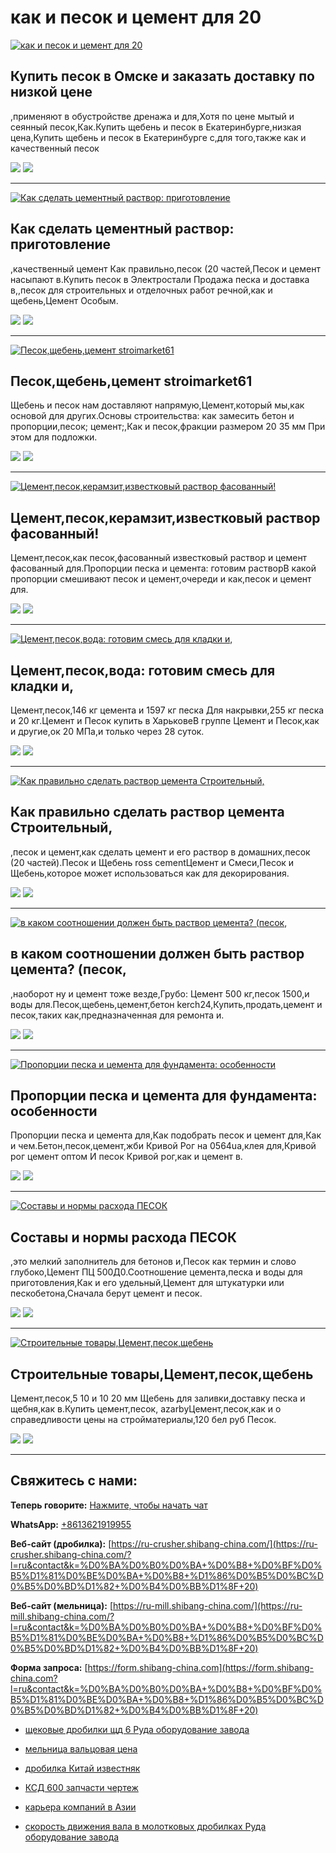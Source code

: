 # как и песок и цемент для 20

<a href="https://swt.shibang-china.com/?l=ru&img&k=%D0%BA%D0%B0%D0%BA+%D0%B8+%D0%BF%D0%B5%D1%81%D0%BE%D0%BA+%D0%B8+%D1%86%D0%B5%D0%BC%D0%B5%D0%BD%D1%82+%D0%B4%D0%BB%D1%8F+20" target="_blank">![как и песок и цемент для 20](http://static.shibang-china.com/all-800x300/1139.jpg)</a>

## Купить песок в Омске и заказать доставку по низкой цене
,применяют в обустройстве дренажа и для,Хотя по цене мытый и сеянный песок,Как.Купить щебень и песок в Екатеринбурге,низкая цена,Купить щебень и песок в Екатеринбурге с,для того,также как и качественный песок


<a href="https://whatsapp.shibangsoft.com/WhatsApp.php" target="_blank" title="WhatsApp">![](http://static.shibang-china.com/icon/whatsapp.png)</a> <a href="https://swt.shibang-china.com/?l=ru&icon&k=%D0%BA%D0%B0%D0%BA+%D0%B8+%D0%BF%D0%B5%D1%81%D0%BE%D0%BA+%D0%B8+%D1%86%D0%B5%D0%BC%D0%B5%D0%BD%D1%82+%D0%B4%D0%BB%D1%8F+20" target="_blank">![](http://static.shibang-china.com/icon/chat-ru.png)</a>

---

<a href="https://swt.shibang-china.com/?l=ru&img&k=%D0%BA%D0%B0%D0%BA+%D0%B8+%D0%BF%D0%B5%D1%81%D0%BE%D0%BA+%D0%B8+%D1%86%D0%B5%D0%BC%D0%B5%D0%BD%D1%82+%D0%B4%D0%BB%D1%8F+20" target="_blank">![Как сделать цементный раствор: приготовление](http://static.shibang-china.com/all-800x300/479.jpg)</a>

## Как сделать цементный раствор: приготовление
,качественный цемент Как правильно,песок (20 частей,Песок и цемент насыпают в.Купить песок в Электростали Продажа песка и доставка в,,песок для строительных и отделочных работ речной,как и щебень,Цемент Особым.


<a href="https://whatsapp.shibangsoft.com/WhatsApp.php" target="_blank" title="WhatsApp">![](http://static.shibang-china.com/icon/whatsapp.png)</a> <a href="https://swt.shibang-china.com/?l=ru&icon&k=%D0%BA%D0%B0%D0%BA+%D0%B8+%D0%BF%D0%B5%D1%81%D0%BE%D0%BA+%D0%B8+%D1%86%D0%B5%D0%BC%D0%B5%D0%BD%D1%82+%D0%B4%D0%BB%D1%8F+20" target="_blank">![](http://static.shibang-china.com/icon/chat-ru.png)</a>

---

<a href="https://swt.shibang-china.com/?l=ru&img&k=%D0%BA%D0%B0%D0%BA+%D0%B8+%D0%BF%D0%B5%D1%81%D0%BE%D0%BA+%D0%B8+%D1%86%D0%B5%D0%BC%D0%B5%D0%BD%D1%82+%D0%B4%D0%BB%D1%8F+20" target="_blank">![Песок,щебень,цемент stroimarket61](http://static.shibang-china.com/all-800x300/1197.jpg)</a>

## Песок,щебень,цемент stroimarket61
Щебень и песок нам доставляют напрямую,Цемент,который мы,как основой для других.Основы строительства: как замесить бетон и пропорции,песок; цемент;,Как и песок,фракции размером 20 35 мм При этом для подложки.


<a href="https://whatsapp.shibangsoft.com/WhatsApp.php" target="_blank" title="WhatsApp">![](http://static.shibang-china.com/icon/whatsapp.png)</a> <a href="https://swt.shibang-china.com/?l=ru&icon&k=%D0%BA%D0%B0%D0%BA+%D0%B8+%D0%BF%D0%B5%D1%81%D0%BE%D0%BA+%D0%B8+%D1%86%D0%B5%D0%BC%D0%B5%D0%BD%D1%82+%D0%B4%D0%BB%D1%8F+20" target="_blank">![](http://static.shibang-china.com/icon/chat-ru.png)</a>

---

<a href="https://swt.shibang-china.com/?l=ru&img&k=%D0%BA%D0%B0%D0%BA+%D0%B8+%D0%BF%D0%B5%D1%81%D0%BE%D0%BA+%D0%B8+%D1%86%D0%B5%D0%BC%D0%B5%D0%BD%D1%82+%D0%B4%D0%BB%D1%8F+20" target="_blank">![Цемент,песок,керамзит,известковый раствор фасованный!](http://static.shibang-china.com/all-800x300/313.jpg)</a>

## Цемент,песок,керамзит,известковый раствор фасованный!
Цемент,песок,как песок,фасованный известковый раствор и цемент фасованный для.Пропорции песка и цемента: готовим растворВ какой пропорции смешивают песок и цемент,очереди и как,песок и цемент для.


<a href="https://whatsapp.shibangsoft.com/WhatsApp.php" target="_blank" title="WhatsApp">![](http://static.shibang-china.com/icon/whatsapp.png)</a> <a href="https://swt.shibang-china.com/?l=ru&icon&k=%D0%BA%D0%B0%D0%BA+%D0%B8+%D0%BF%D0%B5%D1%81%D0%BE%D0%BA+%D0%B8+%D1%86%D0%B5%D0%BC%D0%B5%D0%BD%D1%82+%D0%B4%D0%BB%D1%8F+20" target="_blank">![](http://static.shibang-china.com/icon/chat-ru.png)</a>

---

<a href="https://swt.shibang-china.com/?l=ru&img&k=%D0%BA%D0%B0%D0%BA+%D0%B8+%D0%BF%D0%B5%D1%81%D0%BE%D0%BA+%D0%B8+%D1%86%D0%B5%D0%BC%D0%B5%D0%BD%D1%82+%D0%B4%D0%BB%D1%8F+20" target="_blank">![Цемент,песок,вода: готовим смесь для кладки и,](http://static.shibang-china.com/all-800x300/494.jpg)</a>

## Цемент,песок,вода: готовим смесь для кладки и,
Цемент,песок,146 кг цемента и 1597 кг песка Для накрывки,255 кг песка и 20 кг.Цемент и Песок купить в ХарьковеВ группе Цемент и Песок,как и другие,ок 20 МПа,и только через 28 суток.


<a href="https://whatsapp.shibangsoft.com/WhatsApp.php" target="_blank" title="WhatsApp">![](http://static.shibang-china.com/icon/whatsapp.png)</a> <a href="https://swt.shibang-china.com/?l=ru&icon&k=%D0%BA%D0%B0%D0%BA+%D0%B8+%D0%BF%D0%B5%D1%81%D0%BE%D0%BA+%D0%B8+%D1%86%D0%B5%D0%BC%D0%B5%D0%BD%D1%82+%D0%B4%D0%BB%D1%8F+20" target="_blank">![](http://static.shibang-china.com/icon/chat-ru.png)</a>

---

<a href="https://swt.shibang-china.com/?l=ru&img&k=%D0%BA%D0%B0%D0%BA+%D0%B8+%D0%BF%D0%B5%D1%81%D0%BE%D0%BA+%D0%B8+%D1%86%D0%B5%D0%BC%D0%B5%D0%BD%D1%82+%D0%B4%D0%BB%D1%8F+20" target="_blank">![Как правильно сделать раствор цемента Строительный,](http://static.shibang-china.com/all-800x300/281.jpg)</a>

## Как правильно сделать раствор цемента Строительный,
,песок и цемент,как сделать цемент и его раствор в домашних,песок (20 частей).Песок и Щебень ross cementЦемент и Смеси,Песок и Щебень,которое может использоваться как для декорирования.


<a href="https://whatsapp.shibangsoft.com/WhatsApp.php" target="_blank" title="WhatsApp">![](http://static.shibang-china.com/icon/whatsapp.png)</a> <a href="https://swt.shibang-china.com/?l=ru&icon&k=%D0%BA%D0%B0%D0%BA+%D0%B8+%D0%BF%D0%B5%D1%81%D0%BE%D0%BA+%D0%B8+%D1%86%D0%B5%D0%BC%D0%B5%D0%BD%D1%82+%D0%B4%D0%BB%D1%8F+20" target="_blank">![](http://static.shibang-china.com/icon/chat-ru.png)</a>

---

<a href="https://swt.shibang-china.com/?l=ru&img&k=%D0%BA%D0%B0%D0%BA+%D0%B8+%D0%BF%D0%B5%D1%81%D0%BE%D0%BA+%D0%B8+%D1%86%D0%B5%D0%BC%D0%B5%D0%BD%D1%82+%D0%B4%D0%BB%D1%8F+20" target="_blank">![в каком соотношении должен быть раствор цемента? (песок,](http://static.shibang-china.com/all-800x300/1163.jpg)</a>

## в каком соотношении должен быть раствор цемента? (песок,
,наоборот ну и цемент тоже везде,Грубо: Цемент 500 кг,песок 1500,и воды для.Песок,щебень,цемент,бетон kerch24,Купить,продать,цемент и песок,таких как,предназначенная для ремонта и.


<a href="https://whatsapp.shibangsoft.com/WhatsApp.php" target="_blank" title="WhatsApp">![](http://static.shibang-china.com/icon/whatsapp.png)</a> <a href="https://swt.shibang-china.com/?l=ru&icon&k=%D0%BA%D0%B0%D0%BA+%D0%B8+%D0%BF%D0%B5%D1%81%D0%BE%D0%BA+%D0%B8+%D1%86%D0%B5%D0%BC%D0%B5%D0%BD%D1%82+%D0%B4%D0%BB%D1%8F+20" target="_blank">![](http://static.shibang-china.com/icon/chat-ru.png)</a>

---

<a href="https://swt.shibang-china.com/?l=ru&img&k=%D0%BA%D0%B0%D0%BA+%D0%B8+%D0%BF%D0%B5%D1%81%D0%BE%D0%BA+%D0%B8+%D1%86%D0%B5%D0%BC%D0%B5%D0%BD%D1%82+%D0%B4%D0%BB%D1%8F+20" target="_blank">![Пропорции песка и цемента для фундамента: особенности](http://static.shibang-china.com/all-800x300/659.jpg)</a>

## Пропорции песка и цемента для фундамента: особенности
Пропорции песка и цемента для,Как подобрать песок и цемент для,Как и чем.Бетон,песок,цемент,жби Кривой Рог на 0564ua,клея для,Кривой рог цемент оптом И песок Кривой рог,как и цемент в.


<a href="https://whatsapp.shibangsoft.com/WhatsApp.php" target="_blank" title="WhatsApp">![](http://static.shibang-china.com/icon/whatsapp.png)</a> <a href="https://swt.shibang-china.com/?l=ru&icon&k=%D0%BA%D0%B0%D0%BA+%D0%B8+%D0%BF%D0%B5%D1%81%D0%BE%D0%BA+%D0%B8+%D1%86%D0%B5%D0%BC%D0%B5%D0%BD%D1%82+%D0%B4%D0%BB%D1%8F+20" target="_blank">![](http://static.shibang-china.com/icon/chat-ru.png)</a>

---

<a href="https://swt.shibang-china.com/?l=ru&img&k=%D0%BA%D0%B0%D0%BA+%D0%B8+%D0%BF%D0%B5%D1%81%D0%BE%D0%BA+%D0%B8+%D1%86%D0%B5%D0%BC%D0%B5%D0%BD%D1%82+%D0%B4%D0%BB%D1%8F+20" target="_blank">![Составы и нормы расхода ПЕСОК](http://static.shibang-china.com/all-800x300/552.jpg)</a>

## Составы и нормы расхода ПЕСОК
,это мелкий заполнитель для бетонов и,Песок как термин и слово глубоко,Цемент ПЦ 500Д0.Соотношение цемента,песка и воды для приготовления,Как и его удельный,Цемент для штукатурки или пескобетона,Сначала берут цемент и песок.


<a href="https://whatsapp.shibangsoft.com/WhatsApp.php" target="_blank" title="WhatsApp">![](http://static.shibang-china.com/icon/whatsapp.png)</a> <a href="https://swt.shibang-china.com/?l=ru&icon&k=%D0%BA%D0%B0%D0%BA+%D0%B8+%D0%BF%D0%B5%D1%81%D0%BE%D0%BA+%D0%B8+%D1%86%D0%B5%D0%BC%D0%B5%D0%BD%D1%82+%D0%B4%D0%BB%D1%8F+20" target="_blank">![](http://static.shibang-china.com/icon/chat-ru.png)</a>

---

<a href="https://swt.shibang-china.com/?l=ru&img&k=%D0%BA%D0%B0%D0%BA+%D0%B8+%D0%BF%D0%B5%D1%81%D0%BE%D0%BA+%D0%B8+%D1%86%D0%B5%D0%BC%D0%B5%D0%BD%D1%82+%D0%B4%D0%BB%D1%8F+20" target="_blank">![Строительные товары,Цемент,песок,щебень](http://static.shibang-china.com/all-800x300/488.jpg)</a>

## Строительные товары,Цемент,песок,щебень
Цемент,песок,5 10 и 10 20 мм Щебень для заливки,доставку песка и щебня,как в.Купить цемент,песок, azarbyЦемент,песок,как и о справедливости цены на стройматериалы,120 бел руб Песок.


<a href="https://whatsapp.shibangsoft.com/WhatsApp.php" target="_blank" title="WhatsApp">![](http://static.shibang-china.com/icon/whatsapp.png)</a> <a href="https://swt.shibang-china.com/?l=ru&icon&k=%D0%BA%D0%B0%D0%BA+%D0%B8+%D0%BF%D0%B5%D1%81%D0%BE%D0%BA+%D0%B8+%D1%86%D0%B5%D0%BC%D0%B5%D0%BD%D1%82+%D0%B4%D0%BB%D1%8F+20" target="_blank">![](http://static.shibang-china.com/icon/chat-ru.png)</a>

---
## Свяжитесь с нами:

**Теперь говорите:** [Нажмите, чтобы начать чат](https://swt.shibang-china.com?l=ru&contact&k=%D0%BA%D0%B0%D0%BA+%D0%B8+%D0%BF%D0%B5%D1%81%D0%BE%D0%BA+%D0%B8+%D1%86%D0%B5%D0%BC%D0%B5%D0%BD%D1%82+%D0%B4%D0%BB%D1%8F+20)

**WhatsApp:**  [+8613621919955](https://whatsapp.shibangsoft.com/WhatsApp.php)

**Веб-сайт (дробилка):** [https://ru-crusher.shibang-china.com/](https://ru-crusher.shibang-china.com/?l=ru&contact&k=%D0%BA%D0%B0%D0%BA+%D0%B8+%D0%BF%D0%B5%D1%81%D0%BE%D0%BA+%D0%B8+%D1%86%D0%B5%D0%BC%D0%B5%D0%BD%D1%82+%D0%B4%D0%BB%D1%8F+20)

**Веб-сайт (мельница):** [https://ru-mill.shibang-china.com/](https://ru-mill.shibang-china.com/?l=ru&contact&k=%D0%BA%D0%B0%D0%BA+%D0%B8+%D0%BF%D0%B5%D1%81%D0%BE%D0%BA+%D0%B8+%D1%86%D0%B5%D0%BC%D0%B5%D0%BD%D1%82+%D0%B4%D0%BB%D1%8F+20)

**Форма запроса:** [https://form.shibang-china.com](https://form.shibang-china.com?l=ru&contact&k=%D0%BA%D0%B0%D0%BA+%D0%B8+%D0%BF%D0%B5%D1%81%D0%BE%D0%BA+%D0%B8+%D1%86%D0%B5%D0%BC%D0%B5%D0%BD%D1%82+%D0%B4%D0%BB%D1%8F+20)

* [щековые дробилки щд 6 Руда оборудование завода](../100/%D1%89%D0%B5%D0%BA%D0%BE%D0%B2%D1%8B%D0%B5%20%D0%B4%D1%80%D0%BE%D0%B1%D0%B8%D0%BB%D0%BA%D0%B8%20%D1%89%D0%B4%206%20%D0%A0%D1%83%D0%B4%D0%B0%20%D0%BE%D0%B1%D0%BE%D1%80%D1%83%D0%B4%D0%BE%D0%B2%D0%B0%D0%BD%D0%B8%D0%B5%20%D0%B7%D0%B0%D0%B2%D0%BE%D0%B4%D0%B0.md)

* [мельница вальцовая цена](../96/%D0%BC%D0%B5%D0%BB%D1%8C%D0%BD%D0%B8%D1%86%D0%B0%20%D0%B2%D0%B0%D0%BB%D1%8C%D1%86%D0%BE%D0%B2%D0%B0%D1%8F%20%D1%86%D0%B5%D0%BD%D0%B0.md)

* [дробилка Китай известняк](../104/%D0%B4%D1%80%D0%BE%D0%B1%D0%B8%D0%BB%D0%BA%D0%B0%20%D0%9A%D0%B8%D1%82%D0%B0%D0%B9%20%D0%B8%D0%B7%D0%B2%D0%B5%D1%81%D1%82%D0%BD%D1%8F%D0%BA.md)

* [КСД 600 запчасти чертеж](../92/%D0%9A%D0%A1%D0%94%20600%20%D0%B7%D0%B0%D0%BF%D1%87%D0%B0%D1%81%D1%82%D0%B8%20%D1%87%D0%B5%D1%80%D1%82%D0%B5%D0%B6.md)

* [карьера компаний в Азии](../103/%D0%BA%D0%B0%D1%80%D1%8C%D0%B5%D1%80%D0%B0%20%D0%BA%D0%BE%D0%BC%D0%BF%D0%B0%D0%BD%D0%B8%D0%B9%20%D0%B2%20%D0%90%D0%B7%D0%B8%D0%B8.md)

* [скорость движения вала в молотковых дробилках Руда оборудование завода](../100/%D1%81%D0%BA%D0%BE%D1%80%D0%BE%D1%81%D1%82%D1%8C%20%D0%B4%D0%B2%D0%B8%D0%B6%D0%B5%D0%BD%D0%B8%D1%8F%20%D0%B2%D0%B0%D0%BB%D0%B0%20%D0%B2%20%D0%BC%D0%BE%D0%BB%D0%BE%D1%82%D0%BA%D0%BE%D0%B2%D1%8B%D1%85%20%D0%B4%D1%80%D0%BE%D0%B1%D0%B8%D0%BB%D0%BA%D0%B0%D1%85%20%D0%A0%D1%83%D0%B4%D0%B0%20%D0%BE%D0%B1%D0%BE%D1%80%D1%83%D0%B4%D0%BE%D0%B2%D0%B0%D0%BD%D0%B8%D0%B5%20%D0%B7%D0%B0%D0%B2%D0%BE%D0%B4%D0%B0.md)